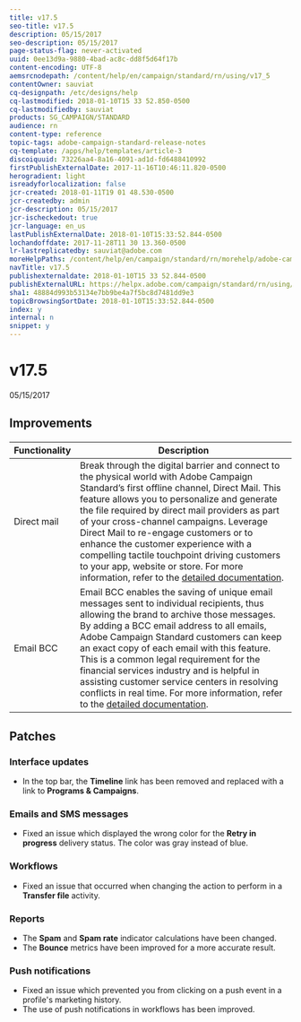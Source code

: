 ```yaml
---
title: v17.5
seo-title: v17.5
description: 05/15/2017
seo-description: 05/15/2017
page-status-flag: never-activated
uuid: 0ee13d9a-9880-4bad-ac8c-dd8f5d64f17b
content-encoding: UTF-8
aemsrcnodepath: /content/help/en/campaign/standard/rn/using/v17_5
contentOwner: sauviat
cq-designpath: /etc/designs/help
cq-lastmodified: 2018-01-10T15 33 52.850-0500
cq-lastmodifiedby: sauviat
products: SG_CAMPAIGN/STANDARD
audience: rn
content-type: reference
topic-tags: adobe-campaign-standard-release-notes
cq-template: /apps/help/templates/article-3
discoiquuid: 73226aa4-8a16-4091-ad1d-fd6488410992
firstPublishExternalDate: 2017-11-16T10:46:11.820-0500
herogradient: light
isreadyforlocalization: false
jcr-created: 2018-01-11T19 01 48.530-0500
jcr-createdby: admin
jcr-description: 05/15/2017
jcr-ischeckedout: true
jcr-language: en_us
lastPublishExternalDate: 2018-01-10T15:33:52.844-0500
lochandoffdate: 2017-11-28T11 30 13.360-0500
lr-lastreplicatedby: sauviat@adobe.com
moreHelpPaths: /content/help/en/campaign/standard/rn/morehelp/adobe-campaign-standard-release-notes;/content/help/en/campaign/standard/rn/morehelp/adobe-campaign-standard-release-notes
navTitle: v17.5
publishexternaldate: 2018-01-10T15 33 52.844-0500
publishExternalURL: https://helpx.adobe.com/campaign/standard/rn/using/v17_5.html
sha1: 48884d993b53134e7bb9be4a7f5bc8d7481dd9e3
topicBrowsingSortDate: 2018-01-10T15:33:52.844-0500
index: y
internal: n
snippet: y
---
```


# v17.5

05/15/2017

## <p>Improvements</p>

|  Functionality  | Description  |
|---|---|
|  Direct mail  | Break through the digital barrier and connect to the physical world with Adobe Campaign Standard’s first offline channel, Direct Mail. This feature allows you to personalize and generate the file required by direct mail providers as part of your cross-channel campaigns. Leverage Direct Mail to re-engage customers or to enhance the customer experience with a compelling tactile touchpoint driving customers to your app, website or store. For more information, refer to the [detailed documentation](../../channels/using/about-direct-mail.md).  |
|  Email BCC  | Email BCC enables the saving of unique email messages sent to individual recipients, thus allowing the brand to archive those messages. By adding a BCC email address to all emails, Adobe Campaign Standard customers can keep an exact copy of each email with this feature. This is a common legal requirement for the financial services industry and is helpful in assisting customer service centers in resolving conflicts in real time. For more information, refer to the [detailed documentation](../../administration/using/email-configuration.md#email-bcc).  |

## <p>Patches</p>

### <p>Interface updates</p>

* In the top bar, the **Timeline** link has been removed and replaced with a link to **Programs & Campaigns**.

### <p>Emails and SMS messages</p>

* Fixed an issue which displayed the wrong color for the **Retry in progress** delivery status. The color was gray instead of blue.

### <p>Workflows</p>

* Fixed an issue that occurred when changing the action to perform in a **Transfer file** activity.

### <p>Reports</p>

* The **Spam** and **Spam rate** indicator calculations have been changed.
* The **Bounce** metrics have been improved for a more accurate result.

### <p>Push notifications</p>

* Fixed an issue which prevented you from clicking on a push event in a profile's marketing history.
* The use of push notifications in workflows has been improved.

